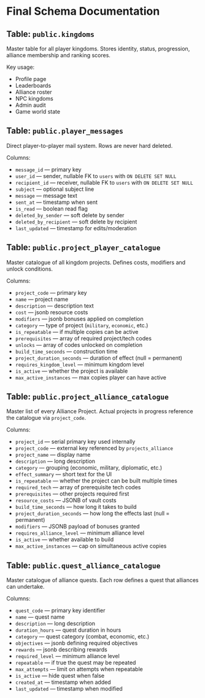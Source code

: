 # Final Schema Documentation

## Table: `public.kingdoms`

Master table for all player kingdoms. Stores identity, status, progression, alliance membership and ranking scores.

Key usage:
- Profile page
- Leaderboards
- Alliance roster
- NPC kingdoms
- Admin audit
- Game world state

## Table: `public.player_messages`
Direct player-to-player mail system. Rows are never hard deleted.

Columns:
- `message_id` — primary key
- `user_id` — sender, nullable FK to `users` with `ON DELETE SET NULL`
- `recipient_id` — receiver, nullable FK to `users` with `ON DELETE SET NULL`
- `subject` — optional subject line
- `message` — message text
- `sent_at` — timestamp when sent
- `is_read` — boolean read flag
- `deleted_by_sender` — soft delete by sender
- `deleted_by_recipient` — soft delete by recipient
- `last_updated` — timestamp for edits/moderation

## Table: `public.project_player_catalogue`
Master catalogue of all kingdom projects. Defines costs, modifiers and unlock conditions.

Columns:
- `project_code` — primary key
- `name` — project name
- `description` — description text
- `cost` — jsonb resource costs
- `modifiers` — jsonb bonuses applied on completion
- `category` — type of project (`military`, `economic`, etc.)
- `is_repeatable` — if multiple copies can be active
- `prerequisites` — array of required project/tech codes
- `unlocks` — array of codes unlocked on completion
- `build_time_seconds` — construction time
- `project_duration_seconds` — duration of effect (null = permanent)
- `requires_kingdom_level` — minimum kingdom level
- `is_active` — whether the project is available
- `max_active_instances` — max copies player can have active

## Table: `public.project_alliance_catalogue`
Master list of every Alliance Project. Actual projects in progress reference the catalogue via `project_code`.

Columns:
- `project_id` — serial primary key used internally
- `project_code` — external key referenced by `projects_alliance`
- `project_name` — display name
- `description` — long description
- `category` — grouping (economic, military, diplomatic, etc.)
- `effect_summary` — short text for the UI
- `is_repeatable` — whether the project can be built multiple times
- `required_tech` — array of prerequisite tech codes
- `prerequisites` — other projects required first
- `resource_costs` — JSONB of vault costs
- `build_time_seconds` — how long it takes to build
- `project_duration_seconds` — how long the effects last (null = permanent)
- `modifiers` — JSONB payload of bonuses granted
- `requires_alliance_level` — minimum alliance level
- `is_active` — whether available to build
- `max_active_instances` — cap on simultaneous active copies

## Table: `public.quest_alliance_catalogue`
Master catalogue of alliance quests. Each row defines a quest that alliances can undertake.

Columns:
- `quest_code` — primary key identifier
- `name` — quest name
- `description` — long description
- `duration_hours` — quest duration in hours
- `category` — quest category (combat, economic, etc.)
- `objectives` — jsonb defining required objectives
- `rewards` — jsonb describing rewards
- `required_level` — minimum alliance level
- `repeatable` — if true the quest may be repeated
- `max_attempts` — limit on attempts when repeatable
- `is_active` — hide quest when false
- `created_at` — timestamp when added
- `last_updated` — timestamp when modified
